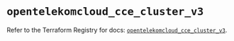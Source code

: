 # `opentelekomcloud_cce_cluster_v3`

Refer to the Terraform Registry for docs: [`opentelekomcloud_cce_cluster_v3`](https://registry.terraform.io/providers/opentelekomcloud/opentelekomcloud/1.36.2/docs/resources/cce_cluster_v3).
